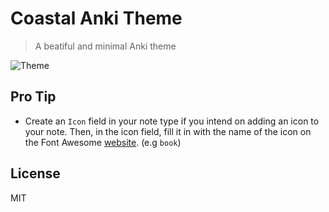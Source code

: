 # Coastal Anki Theme

> A beatiful and minimal Anki theme

![Theme](../assets/coastal.png)

## Pro Tip
- Create an `Icon` field in your note type if you intend on adding an icon to your note. Then, in the icon field, fill it in with the name of the icon on the Font Awesome [website](https://fontawesome.com/search?s=solid%2Cbrands). (e.g `book`)

## License

MIT
